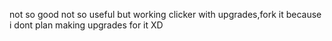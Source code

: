 not so good not so useful but working clicker with upgrades,fork it because i dont plan making upgrades for it XD
